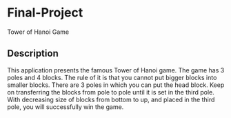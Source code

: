 # Final-Project
Tower of Hanoi Game


## Description
This application presents the famous Tower of Hanoi game.
The game has 3 poles and 4 blocks. The rule of it is that you cannot put bigger blocks into smaller blocks.
There are 3 poles in which you can put the head block. Keep on transferring the blocks from pole to pole until it is set
in the third pole. With decreasing size of blocks from bottom to up, and placed in the third pole, you will successfully win the game.

